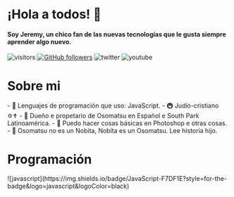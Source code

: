 # ¡Hola a todos! 👋
#### Soy Jeremy, un chico fan de las nuevas tecnologías que le gusta siempre aprender algo nuevo.
![visitors](https://visitor-badge.laobi.icu/badge?page_id=JeremyMatsu)
[![GitHub followers](https://img.shields.io/github/followers/JeremyMatsu.svg?style=social&label=Follow&maxAge=2592000)](https://github.com/JeremyMatsu?tab=followers)
![twitter](https://img.shields.io/twitter/follow/jeremy__owo?style=social)
![youtube](https://img.shields.io/youtube/views/Tz1BUzq8HxE?style=social)

<h1> Sobre mi </h1>
- 🍔 Lenguajes de programación que uso: JavaScript.
- 🚇 Judío-cristiano ✡✝
- 👑 Dueño e propetario de Osomatsu en Español e South Park Latinoamérica.
- 🥝 Puedo hacer cosas básicas en Photoshop e otras cosas.
- 🥩 Osomatsu no es un Nobita, Nobita es un Osomatsu. Lee historia hijo.

<h1> Programación </h1>
![javascript](https://img.shields.io/badge/JavaScript-F7DF1E?style=for-the-badge&logo=javascript&logoColor=black)

